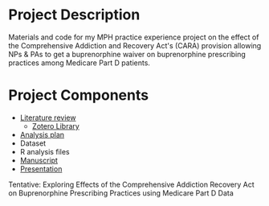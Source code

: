 # Project Description

Materials and code for my MPH practice experience project on the effect of the Comprehensive Addiction and Recovery Act's (CARA) provision allowing NPs & PAs to get a buprenorphine waiver on buprenorphine prescribing practices among Medicare Part D patients.

# Project Components

 - [Literature review](https://docs.google.com/document/d/1aBkVKt-Ny3Cuo86kX5cFCFNR90MOJerHtPYCwWY5o0k)
    - [Zotero Library](https://www.zotero.org/groups/5256893/buprenorphine__cara/library)
 - [Analysis plan](https://docs.google.com/document/d/1zVPqWMJw89IeluJzvXs566kgcionw_nMUBPAZDtGg30)
 - Dataset
 - R analysis files
 - [Manuscript](https://docs.google.com/document/d/1eOHztptP_PlpvaBoXK2Nw3XNc5rpJBeZzovSYVu1vfo)
 - [Presentation](https://docs.google.com/presentation/d/10U3TzVnEd3zpRZZ3eaKIbNz_-pKdhGjyaQu43tyH0tc)


Tentative: Exploring Effects of the Comprehensive Addiction Recovery Act on Buprenorphine Prescribing Practices using Medicare Part D Data